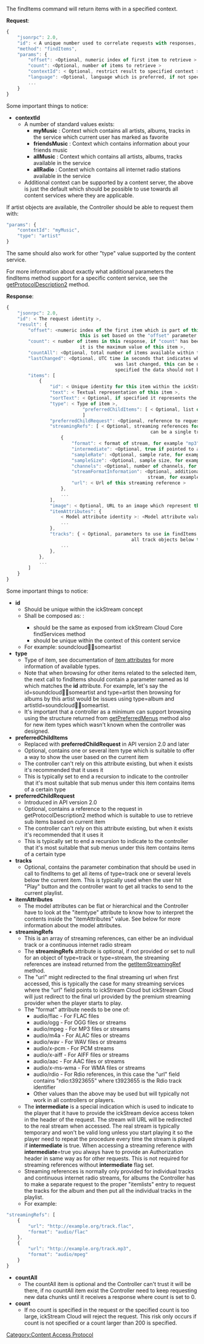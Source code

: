 The findItems command will return items with in a specified context.

**Request**:

``` javascript
{
    "jsonrpc": 2.0,
    "id": < A unique number used to correlate requests with responses, see JSON-RPC specification for more information >,
    "method": "findItems",
    "params": {
        "offset": <Optional, numeric index of first item to retrieve >
        "count": <Optional, number of items to retrieve >
        "contextId": < Optional, restrict result to specified context >
        "language": <Optional, language which is preferred, if not specified the default language will be used>
        ...
    }
}
```

Some important things to notice:

  - **contextId**
      - A number of standard values exists:
          - **myMusic** : Context which contains all artists, albums,
            tracks in the service which current user has marked as
            favorite
          - **friendsMusic** : Context which contains information about
            your friends music
          - **allMusic** : Context which contains all artists, albums,
            tracks available in the service
          - **allRadio** : Context which contains all internet radio
            stations available in the service
      - Additional context can be supported by a content server, the
        above is just the default which should be possible to use
        towards all content services where they are applicable.

If artist objects are available, the Controller should be able to
request them with:

``` javascript
"params": {
    "contextId": "myMusic",
    "type": "artist"
}
```

The same should also work for other "type" value supported by the
content service.

For more information about exactly what additional parameters the
findItems method support for a specific content service, see the
[getProtocolDescription2](../Content_Access_Protocol/getProtocolDescription2 "wikilink")
method.

**Response**:

``` javascript
{
    "jsonrpc": 2.0,
    "id": < The request identity >,
    "result": {
        "offset": <numeric index of the first item which is part of this response,
                           this is set based on the "offset" parameter provided in the request >
        "count": < number of items in this response, if "count" has been specified in request
                           it is the maximum value of this item >,
        "countAll": <Optional, total number of items available within the specified "context">,
        "lastChanged": <Optional, UTC time in seconds that indicates when this data
                                        was last changed, this can be used to detect if local cache needs to be refreshed. If this attribute is not
                                        specified the data should not be cached>
        "items": [
            {
                "id": < Unique identity for this item within the ickStream concept >,
                "text": < Textual representation of this item >,
                "sortText": < Optional, if specified it represents the appropriate sorting order >,
                "type": < Type of item >,
                            "preferredChildItems": [ < Optional, list of item types that are most suitable to offer a method to access based on this item. Deprecated, replaced with preferredChildRequest in API version 2.0 and later >
                            ]
                "preferredChildRequest": <Optional, reference to request identity in getProtocolDescription2 method. Introduced in API version 2.0 >
                "streamingRefs": [ < Optional, streaming references for this item,
                                                     can be a single track or a continuous stream >
                    {
                        "format": < format of stream, for example "mp3" >,
                        "intermediate": <Optional, true if pointed to a redirected stream >,
                        "sampleRate": <Optional, sample rate, for example 44100 >,
                        "sampleSize": <Optional, sample size, for example 16 >,
                        "channels": <Optional, number of channels, for example 2 >,
                        "streamFormatInformation": <Optional, additional format information about the
                                                    stream, for example aac container type >
                        "url": < Url of this streaming reference >
                    },
                    ...
                ],
                "image": < Optional, URL to an image which represent this item >,
                "itemAttributes": {
                    < Model attribute identity >: <Model attribute value>
                    ...
                },
                "tracks": { < Optional, parameters to use in findItems method to retrieve
                                              all track objects below this object
                    ...
                },
            },
            ...
        ]
    }
}
```

Some important things to notice:

  - **id**
      - Should be unique within the ickStream concept
      - Shall be composed as: <serviceId>:<uniqueItemId>
          - <serviceId> should be the same as exposed from ickStream
            Cloud Core findServices method
          - <uniqueItemId> should be unique within the context of this
            content service
      - For example: soundcloud:artist:someartist
  - **type**
      - Type of item, see documentation of [item
        attributes](../Content_Access_Protocol/Item_attributes "wikilink")
        for more information of available types.
      - Note that when browsing for other items related to the selected
        item, the next call to findItems should contain a parameter
        named as <type>Id which matches the **id** attribute. For
        example, let's say the id=soundcloud:artist:someartist and
        type=artist then browsing for albums by this artist would be
        issues using type=album and
        artistId=soundcloud:artist:someartist.
      - It's important that a controller as a minimum can support
        browsing using the structure returned from
        [getPreferredMenus](../Content_Access_Protocol/getPreferredMenus "wikilink")
        method also for new item types which wasn't known when the
        controller was designed.
  - **preferredChildItems**
      - Replaced with **preferredChildRequest** in API version 2.0 and
        later
      - Optional, contains one or several item type which is suitable to
        offer a way to show the user based on the current item
      - The controller can't rely on this attribute existing, but when
        it exists it's recommended that it uses it
      - This is typically set to end a recursion to indicate to the
        controller that it's most suitable that sub menus under this
        item contains items of a certain type
  - **preferredChildRequest**
      - Introduced in API version 2.0
      - Optional, contains a reference to the request in
        getProtocolDescription2 method which is suitable to use to
        retrieve sub items based on current item
      - The controller can't rely on this attribute existing, but when
        it exists it's recommended that it uses it
      - This is typically set to end a recursion to indicate to the
        controller that it's most suitable that sub menus under this
        item contains items of a certain type
  - **tracks**
      - Optional, contains the parameter combination that should be used
        in call to findItems to get all items of type=track one or
        several levels below the current item. This is typically used
        when the user hit "Play" button and the controller want to get
        all tracks to send to the current playlist.
  - **itemAttributes**
      - The model attributes can be flat or hierarchical and the
        Controller have to look at the "itemtype" attribute to know how
        to interpret the contents inside the "itemAttributes" value. See
        below for more information about the model attributes.
  - **streamingRefs**
      - This is an array of streaming references, can either be an
        individual track or a continuous internet radio stream
      - The **streamingRefs** attribute is optional, if not provided or
        set to null for an object of type=track or type=stream, the
        streaming references are instead returned from the
        [getItemStreamingRef](../Content_Access_Protocol/getItemStreamingRef "wikilink")
        method.
      - The "url" might redirected to the final streaming url when first
        accessed, this is typically the case for many streaming services
        where the "url" field points to ickStream Cloud but ickStream
        Cloud will just redirect to the final url provided by the
        premium streaming provider when the player starts to play.
      - The "format" attribute needs to be one of:
          - audio/flac - For FLAC files
          - audio/ogg - For OGG files or streams
          - audio/mpeg - For MP3 files or streams
          - audio/m4a - For ALAC files or streams
          - audio/wav - For WAV files or streams
          - audio/x-pcm - For PCM streams
          - audio/x-aiff - For AIFF files or streams
          - audio/aac - For AAC files or streams
          - audio/x-ms-wma - For WMA files or streams
          - audio/rdio - For Rdio references, in this case the "url"
            field contains "rdio:t3923655" where t3923655 is the Rdio
            track identifier
          - Other values than the above may be used but will typically
            not work in all controllers or players.
      - The **intermediate** is a special indication which is used to
        indicate to the player that it have to provide the ickStream
        device access token in the header of the request. The stream
        will URL will be redirected to the real stream when accessed.
        The real stream is typically temporary and won't be valid long
        unless you start playing it so the player need to repeat the
        procedure every time the stream is played if **intermediate** is
        true. When accessing a streaming reference with
        **intermediate**=true you always have to provide an
        Authorization header in same way as for other requests. This is
        not required for streaming references without **intermediate**
        flag set.
      - Streaming references is normally only provided for individual
        tracks and continuous internet radio streams, for albums the
        Controller has to make a separate request to the proper
        "itemlists" entry to request the tracks for the album and then
        put all the individual tracks in the playlist.
      - For example:

<!-- end list -->

``` javascript
"streamingRefs": [
    {
        "url": "http://example.org/track.flac",
        "format": "audio/flac"
    },
    {
        "url": "http://example.org/track.mp3",
        "format": "audio/mpeg"
    }
}
```

  - **countAll**
      - The countAll item is optional and the Controller can't trust it
        will be there, if no countAll item exist the Controller need to
        keep requesting new data chunks until it receives a response
        where count is set to 0.
  - **count**
      - If no count is specified in the request or the specified count
        is too large, ickStream Cloud will reject the request. This risk
        only occurs if count is not specified or a count larger than 200
        is specified.

[Category:Content Access
Protocol](Category:Content_Access_Protocol "wikilink")

